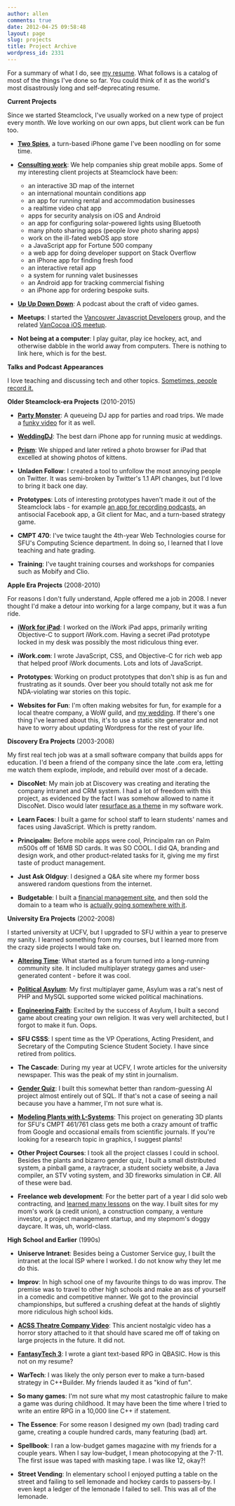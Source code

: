 ```yaml
---
author: allen
comments: true
date: 2012-04-25 09:58:48
layout: page
slug: projects
title: Project Archive
wordpress_id: 2331
---
```


For a summary of what I do, see [my resume](http://www.allenpike.com/resume/). What follows is a catalog of most of the things I've done so far. You could think of it as the world's most disastrously long and self-deprecating resume.

**Current Projects**

Since we started Steamclock, I've usually worked on a new type of project every month. We love working on our own apps, but client work can be fun too.

* **[Two Spies](http://www.steamclock.com/spies/)**, a turn-based iPhone game I've been noodling on for some time.

* **[Consulting work](http://www.steamclock.com/services/)**: We help companies ship great mobile apps. Some of my interesting client projects at Steamclock have been:

	* an interactive 3D map of the internet
	* an international mountain conditions app
	* an app for running rental and accommodation businesses
	* a realtime video chat app
	* apps for security analysis on iOS and Android
	* an app for configuring solar-powered lights using Bluetooth
	* many photo sharing apps (people *love* photo sharing apps)
	* work on the ill-fated webOS app store
	* a JavaScript app for Fortune 500 company
	* a web app for doing developer support on Stack Overflow
	* an iPhone app for finding fresh food
	* an interactive retail app
	* a system for running valet businesses
	* an Android app for tracking commercial fishing
	* an iPhone app for ordering bespoke suits.

* **[Up Up Down Down](http://upup.fm/)**: A podcast about the craft of video games.

* **Meetups**: I started the [Vancouver Javascript Developers](http://www.vanjs.com) group, and the related [VanCocoa iOS meetup](http://www.vancocoa.com/).

* **Not being at a computer**: I play guitar, play ice hockey, act, and otherwise dabble in the world away from computers. There is nothing to link here, which is for the best.

**Talks and Podcast Appearances**

I love teaching and discussing tech and other topics. <a href="/me/">Sometimes, people record it.</a>

**Older Steamclock-era Projects** (2010-2015)

* **[Party Monster](http://www.steamclock.com/partymonster/)**: A queueing DJ app for parties and road trips. We made a [funky video](http://www.allenpike.com/2012/making-a-funky-app-video/) for it as well.

* **[WeddingDJ](http://www.steamclock.com/weddingdj/)**: The best darn iPhone app for running music at weddings.

* **[Prism](http://www.steamclock.com/blog/2014/10/goodbye-prism/)**: We shipped and later retired a photo browser for iPad that excelled at showing photos of kittens.

* **Unladen Follow**: I created a tool to unfollow the most annoying people on Twitter. It was semi-broken by Twitter's 1.1 API changes, but I'd love to bring it back one day.

* **Prototypes**: Lots of interesting prototypes haven't made it out of the Steamclock labs - for example [an app for recording podcasts](/2014/podcast-recording/), an antisocial Facebook app, a Git client for Mac, and a turn-based strategy game.

* **CMPT 470**: I've twice taught the 4th-year Web Technologies course for SFU's Computing Science department. In doing so, I learned that I love teaching and hate grading.

* **Training**: I've taught training courses and workshops for companies such as Mobify and Clio.

**Apple Era Projects** (2008-2010)

For reasons I don't fully understand, Apple offered me a job in 2008. I never thought I'd make a detour into working for a large company, but it was a fun ride.

* **[iWork for iPad](http://www.apple.com/ipad/features/pages.html)**: I worked on the iWork iPad apps, primarily writing Objective-C to support iWork.com. Having a secret iPad prototype locked in my desk was possibly the most ridiculous thing ever.

* **iWork.com**: I wrote JavaScript, CSS, and Objective-C for rich web app that helped proof iWork documents. Lots and lots of JavaScript.

* **Prototypes**: Working on product prototypes that don't ship is as fun and frustrating as it sounds. Over beer you should totally not ask me for NDA-violating war stories on this topic.

* **Websites for Fun**: I'm often making websites for fun, for example for a local theatre company, a WoW guild, and [my wedding](http://karen.and.allenpike.com/). If there's one thing I've learned about this, it's to use a static site generator and not have to worry about updating Wordpress for the rest of your life.




**Discovery Era Projects** (2003-2008)


My first real tech job was at a small software company that builds apps for education. I'd been a friend of the company since the late .com era, letting me watch them explode, implode, and rebuild over most of a decade.

* **DiscoNet**: My main job at Discovery was creating and iterating the company intranet and CRM system. I had a lot of freedom with this project, as evidenced by the fact I was somehow allowed to name it DiscoNet. Disco would later [resurface as a theme](http://www.allenpike.com/2012/making-a-funky-app-video/) in my software work.

* **Learn Faces**: I built a game for school staff to learn students' names and faces using JavaScript. Which is pretty random.

* **Principalm:** Before mobile apps were cool, Principalm ran on Palm m500s off of 16MB SD cards. It was SO COOL. I did QA, branding and design work, and other product-related tasks for it, giving me my first taste of product management.

* **Just Ask Oldguy**: I designed a Q&A site where my former boss answered random questions from the internet.

* **Budgetable**: I built a [financial management site](http://www.allenpike.com/2006/whats-a-budgetable/), and then sold the domain to a team who is [actually going somewhere with it](http://www.budgetable.com/).

**University Era Projects** (2002-2008)

I started university at UCFV, but I upgraded to SFU within a year to preserve my sanity. I learned something from my courses, but I learned more from the crazy side projects I would take on.

* **[Altering Time](/altering-time/)**: What started as a forum turned into a long-running community site. It included multiplayer strategy games and user-generated content - before it was cool.

* **[Political Asylum](http://www.allenpike.com/political-asylum/)**: My first multiplayer game, Asylum was a rat's nest of PHP and MySQL supported some wicked political machinations. 

* **[Engineering Faith](http://www.allenpike.com/engineering-faith/)**: Excited by the success of Asylum, I built a second game about creating your own religion. It was very well architected, but I forgot to make it fun. Oops.

* **SFU CSSS**: I spent time as the VP Operations, Acting President, and Secretary of the Computing Science Student Society. I have since retired from politics.

* **The Cascade**: During my year at UCFV, I wrote articles for the university newspaper. This was the peak of my stint in journalism.

* **[Gender Quiz](http://quiz.alteringtime.com/)**: I built this somewhat better than random-guessing AI project almost entirely out of SQL. If that's not a case of seeing a nail because you have a hammer, I'm not sure what is.

* **[Modeling Plants with L-Systems](http://www.antipode.ca/461/project/)**: This project on generating 3D plants for SFU's CMPT 461/761 class gets me both a crazy amount of traffic from Google and occasional emails from scientific journals. If you're looking for a research topic in graphics, I suggest plants!

* **Other Project Courses**: I took all the project classes I could in school. Besides the plants and bizarro gender quiz, I built a small distributed system, a pinball game, a raytracer, a student society website, a Java compiler, an STV voting system, and 3D fireworks simulation in C#. All of these were bad.

* **Freelance web development**: For the better part of a year I did solo web contracting, and [learned many lessons](http://www.allenpike.com/2009/the-california-guys/) on the way. I built sites for my mom's work (a credit union), a construction company, a venture investor, a project management startup, and my stepmom's doggy daycare. It was, uh, world-class.

**High School and Earlier** (1990s)

* **Uniserve Intranet**: Besides being a Customer Service guy, I built the intranet at the local ISP where I worked. I do not know why they let me do this.

* **Improv**: In high school one of my favourite things to do was improv. The premise was to travel to other high schools and make an ass of yourself in a comedic and competitive manner. We got to the provincial championships, but suffered a crushing defeat at the hands of slightly more ridiculous high school kids.

* **[ACSS Theatre Company Video](/2002/the-theatre-company-movie/)**: This ancient nostalgic video has a horror story attached to it that should have scared me off of taking on large projects in the future. It did not.


* **[FantasyTech 3](http://www.allenpike.com/2006/fantasytech-3-goto-fun/)**: I wrote a giant text-based RPG in QBASIC. How is this not on my resume?

* **WarTech**: I was likely the only person ever to make a turn-based strategy in C++Builder. My friends lauded it as "kind of fun".

* **So many games**: I'm not sure what my most catastrophic failure to make a game was during childhood. It may have been the time where I tried to write an entire RPG in a 10,000 line C++ if statement.


* **The Essence**: For some reason I designed my own (bad) trading card game, creating a couple hundred cards, many featuring (bad) art.


* **Spellbook**: I ran a low-budget games magazine with my friends for a couple years. When I say low-budget, I mean photocopying at the 7-11. The first issue was taped with masking tape. I was like 12, okay?!


* **Street Vending**: In elementary school I enjoyed putting a table on the street and failing to sell lemonade and hockey cards to passers-by. I even kept a ledger of the lemonade I failed to sell. This was all of the lemonade.


